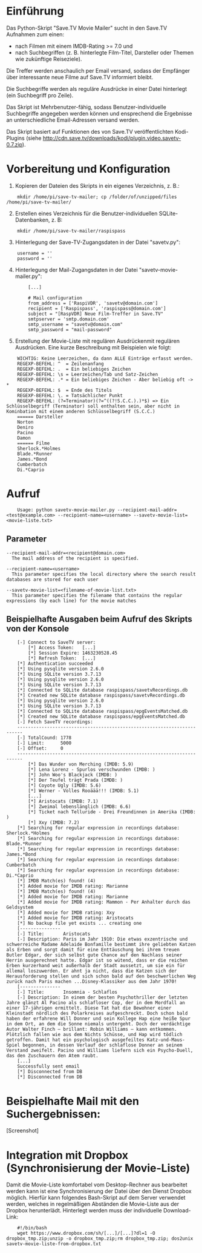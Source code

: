 # Einführung

Das Python-Skript "Save.TV Movie Mailer" sucht in den Save.TV Aufnahmen zum einen:
* nach Filmen mit einem IMDB-Rating >= 7.0 und 
* nach Suchbegriffen (z. B. hinterlegte Film-Titel, Darsteller oder Themen wie zukünftige Reiseziele). 

Die Treffer werden anschaulich per Email versand, sodass der Empfänger über interessante neue Filme auf Save.TV informiert bleibt.

Die Suchbegriffe werden als reguläre Ausdrücke in einer Datei hinterlegt (ein Suchbegriff pro Zeile).

Das Skript ist Mehrbenutzer-fähig, sodass Benutzer-individuelle Suchbegriffe angegeben werden können und ensprechend die Ergebnisse an unterschiedliche Email-Adressen versand werden.

Das Skript basiert auf Funktionen des von Save.TV veröffentlichten Kodi-Plugins (siehe http://cdn.save.tv/downloads/kodi/plugin.video.savetv-0.7.zip).

# Vorbereitung und Konfiguration

1. Kopieren der Dateien des Skripts in ein eigenes Verzeichnis, z. B.:
```
    mkdir /home/pi/save-tv-mailer; cp /folder/of/unzipped/files /home/pi/save-tv-mailer/
```
2. Erstellen eines Verzeichnis für die Benutzer-individuellen SQLite-Datenbanken, z. B: 
```
    mkdir /home/pi/save-tv-mailer/raspispass
```
3. Hinterlegung der Save-TV-Zugangsdaten in der Datei "savetv.py":
```
    username = ''
    password = ''
```
4. Hinterlegung der Mail-Zugangsdaten in der Datei "savetv-movie-mailer.py":
```
        [...]

        # Mail configuration
        from_address = ['RaspiVDR', 'savetv@domain.com']
        recipient = ['Raspispass', 'raspispass@domain.com']
        subject = "[RaspVDR] Neue Film-Treffer in Save.TV"
        smtpserver = 'smtp.domain.com'
        smtp_username = "savetv@domain.com"
        smtp_password = "mail-password"
```
5. Erstellung der Movie-Liste mit regulären Ausdrückenmit regulären Ausdrücken. Eine kurze Beschreibung mit Beispielen wie folgt:
```
    WICHTIG: Keine Leerzeichen, da dann ALLE Einträge erfasst werden.
    REGEXP-BEFEHL: ^  = Zeilenanfang
    REGEXP-BEFEHL: .  = Ein beliebiges Zeichen
    REGEXP-BEFEHL: \s = Leerzeichen/Tab und Satz-Zeichen
    REGEXP-BEFEHL: .* = Ein beliebiges Zeichen - Aber beliebig oft -> *
    REGEXP-BEFEHL: $  = Ende des Titels
    REGEXP-BEFEHL: \. = Tatsächlicher Punkt
    REGEXP-BEFEHL: (?=Terminator)(?=^((?!S.C.C.).)*$) => Ein Schlüsselbegriff (Terminator) soll enthalten sein, aber nicht in Kominbation mit einem anderen Schlüsselbegriff (S.C.C.)
    ====== Darsteller
    Norton
    Deniro
    Pacino
    Damon
    ====== Filme
    Sherlock.*Holmes
    Blade.*Runner
    James.*Bond
    Cumberbatch
    Di.*Caprio
```
# Aufruf
```
    Usage: python savetv-movie-mailer.py --recipient-mail-addr=<test@example.com> --recipient-name=<username> --savetv-movie-list=<movie-liste.txt>
```
## Parameter
```
--recipient-mail-addr=<recipient@domain.com>
  The mail address of the recipient is specified.

--recipient-name=<username>
  This parameter specifies the local directory where the search result databases are stored for each user

--savetv-movie-list=<filename-of-movie-list.txt>
  This parameter specifies the filename that contains the regular expressions (by each line) for the movie matches
```
## Beispielhafte Ausgaben beim Aufruf des Skripts von der Konsole
```
    [-] Connect to SaveTV server:
        [*] Access Token:   [...]
        [*] Session Expire: 1463230528.45
        [*] Refresh Token:  [...]
    [*] Authentication succeeded
    [*] Using pysqlite version 2.6.0
    [*] Using SQLite version 3.7.13
    [*] Using pysqlite version 2.6.0
    [*] Using SQLite version 3.7.13
    [*] Connected to SQLite database raspispass/savetvRecordings.db
    [*] Created new SQLite database raspispass/savetvRecordings.db
    [*] Using pysqlite version 2.6.0
    [*] Using SQLite version 3.7.13
    [*] Connected to SQLite database raspispass/epgEventsMatched.db
    [*] Created new SQLite database raspispass/epgEventsMatched.db
    [-] Fetch SaveTV recordings:
    ------------------------------------------------------------------------
    [-] TotalCound: 1778
    [-] Limit:      5000
    [-] Offset:     0
    ------------------------------------------------------------------------
        [*] Das Wunder von Merching (IMDB: 5.9)
        [*] Lena Lorenz - Spurlos verschwunden (IMDB: )
        [*] John Woo's Blackjack (IMDB: )
        [*] Der Teufel trägt Prada (IMDB: )
        [*] Coyote Ugly (IMDB: 5.6)
        [*] Werner - Volles Rooäää!!! (IMDB: 5.1)
        [...]
        [*] Aristocats (IMDB: 7.1)
        [*] Zweimal lebenslänglich (IMDB: 6.6)
        [*] Ticket nach Telluride - Drei Freundinnen in Amerika (IMDB: )
        [*] Xxy (IMDB: 7.2)
    [*] Searching for regular expression in recordings database: Sherlock.*Holmes
    [*] Searching for regular expression in recordings database: Blade.*Runner
    [*] Searching for regular expression in recordings database: James.*Bond
    [*] Searching for regular expression in recordings database: Cumberbatch
    [*] Searching for regular expression in recordings database: Di.*Caprio
    [*] IMDB Match(es) found! (4)
    [*] Added movie for IMDB rating: Marianne
    [*] IMDB Match(es) found! (4)
    [*] Added movie for IMDB rating: Marianne
    [*] Added movie for IMDB rating: Mammon - Per Anhalter durch das Geldsystem
    [*] Added movie for IMDB rating: Xxy
    [*] Added movie for IMDB rating: Aristocats
    [*] No backup file yet exists ... creating one
    [---------------
    [-] Title:       Aristocats
    [-] Description: Paris im Jahr 1910: Die etwas exzentrische und schwerreiche Madame Adelaide Bonfamille bestimmt ihre geliebten Katzen als Erben und sorgt damit für eine Enttäuschung bei ihrem treuen Butler Edgar, der sich selbst gute Chance auf den Nachlass seiner Herrin ausgerechnet hatte. Edgar ist so wütend, dass er die reichen Erben kurzerhand weit außerhalb der Stadt aussetzt, um sie ein für allemal loszuwerden. Er ahnt ja nicht, dass die Katzen sich der Herausforderung stellen und sich schon bald auf den beschwerlichen Weg zurück nach Paris machen ...Disney-Klassiker aus dem Jahr 1970!
    [---------------
    [-] Title:       Insomnia - Schlaflos
    [-] Description: In einem der besten Psychothriller der letzten Jahre glänzt Al Pacino als schlafloser Cop, der in dem Mordfall an einer 17-jährigen ermittelt. Diese Tat hat die Bewohner einer Kleinstadt nördlich des Polarkreises aufgeschreckt. Doch schon bald haben der erfahrene Will Donner und sein Kollege Hap eine heiße Spur in dem Ort, an dem die Sonne niemals untergeht. Doch der verdächtige Autor Walter Finch – brillant: Robin Williams – kann entkommen. Plötzlich fallen wie aus dem Nichts Schüsse, und Hap wird tödlich getroffen. Damit hat ein psychologisch ausgefeiltes Katz-und-Maus-Spiel begonnen, in dessen Verlauf der schlaflose Donner an seinem Verstand zweifelt. Pacino und Williams liefern sich ein Psycho-Duell, das den Zuschauern den Atem raubt.
    [...]
    Successfully sent email
    [*] Disconnected from DB
    [*] Disconnected from DB
```

# Beispielhafte Mail mit den Suchergebnissen:

[Screenshot]

# Integration mit Dropbox (Synchronisierung der Movie-Liste)

Damit die Movie-Liste komfortabel vom Desktop-Rechner aus bearbeitet werden kann ist eine Synchronisierung der Datei über den Dienst Dropbox möglich. Hierfür kann folgendes Bash-Skript auf dem Server verwendet werden, welches in regelmäßigen Abständen die Movie-Liste aus der Dropbox herunterlädt. Hinterlegt werden muss der individuelle Download-Link:
```
    #!/bin/bash
    wget https://www.dropbox.com/sh/[...]/[...]?dl=1 -O dropbox_tmp.zip;unzip -o dropbox_tmp.zip;rm dropbox_tmp.zip; dos2unix savetv-movie-liste-from-dropbox.txt
```

